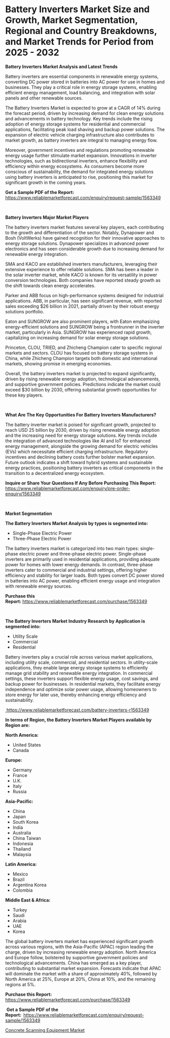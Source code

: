 <p><h1>Battery Inverters Market Size and Growth, Market Segmentation, Regional and Country Breakdowns, and Market Trends for Period from 2025 -  2032</h1></p><p><strong>Battery Inverters Market Analysis and Latest Trends</strong></p>
<p><p>Battery inverters are essential components in renewable energy systems, converting DC power stored in batteries into AC power for use in homes and businesses. They play a critical role in energy storage systems, enabling efficient energy management, load balancing, and integration with solar panels and other renewable sources. </p><p>The Battery Inverters Market is expected to grow at a CAGR of 14% during the forecast period, driven by increasing demand for clean energy solutions and advancements in battery technology. Key trends include the rising adoption of energy storage systems for residential and commercial applications, facilitating peak load shaving and backup power solutions. The expansion of electric vehicle charging infrastructure also contributes to market growth, as battery inverters are integral to managing energy flow.</p><p>Moreover, government incentives and regulations promoting renewable energy usage further stimulate market expansion. Innovations in inverter technologies, such as bidirectional inverters, enhance flexibility and efficiency within energy ecosystems. As consumers become more conscious of sustainability, the demand for integrated energy solutions using battery inverters is anticipated to rise, positioning this market for significant growth in the coming years.</p></p>
<p><strong>Get a Sample PDF of the Report:&nbsp;</strong> <a href="https://www.reliablemarketforecast.com/enquiry/request-sample/1563349?utm_campaign=2479&utm_medium=2&utm_source=Github&utm_content=ia&utm_term=11042025&utm_id=battery-inverters">https://www.reliablemarketforecast.com/enquiry/request-sample/1563349</a></p>
<p>&nbsp;</p>
<p><strong>Battery Inverters Major Market Players</strong></p>
<p><p>The battery inverters market features several key players, each contributing to the growth and differentiation of the sector. Notably, Dynapower and Bosh (VoltWerks) have gained recognition for their innovative approaches to energy storage solutions. Dynapower specializes in advanced power electronics and has seen considerable growth due to increasing demand for renewable energy integration.</p><p>SMA and KACO are established inverters manufacturers, leveraging their extensive experience to offer reliable solutions. SMA has been a leader in the solar inverter market, while KACO is known for its versatility in power conversion technologies. Both companies have reported steady growth as the shift towards clean energy accelerates.</p><p>Parker and ABB focus on high-performance systems designed for industrial applications. ABB, in particular, has seen significant revenue, with reported sales exceeding $26 billion in 2021, partially driven by their robust energy solutions portfolio.</p><p>Eaton and SUNGROW are also prominent players, with Eaton emphasizing energy-efficient solutions and SUNGROW being a frontrunner in the inverter market, particularly in Asia. SUNGROW has experienced rapid growth, capitalizing on increasing demand for solar energy storage solutions.</p><p>Princeton, CLOU, TRIED, and Zhicheng Champion cater to specific regional markets and sectors. CLOU has focused on battery storage systems in China, while Zhicheng Champion targets both domestic and international markets, showing promise in emerging economies.</p><p>Overall, the battery inverters market is projected to expand significantly, driven by rising renewable energy adoption, technological advancements, and supportive government policies. Predictions indicate the market could exceed $30 billion by 2030, offering substantial growth opportunities for these key players.</p></p>
<p>&nbsp;</p>
<p><strong>What Are The Key Opportunities For Battery Inverters Manufacturers?</strong></p>
<p><p>The battery inverter market is poised for significant growth, projected to reach USD 25 billion by 2030, driven by rising renewable energy adoption and the increasing need for energy storage solutions. Key trends include the integration of advanced technologies like AI and IoT for enhanced energy management, alongside the growing demand for electric vehicles (EVs) which necessitate efficient charging infrastructure. Regulatory incentives and declining battery costs further bolster market expansion. Future outlook indicates a shift toward hybrid systems and sustainable energy practices, positioning battery inverters as critical components in the transition to a decentralized energy ecosystem.</p></p>
<p><strong>Inquire or Share Your Questions If Any Before Purchasing This Report:</strong> <a href="https://www.reliablemarketforecast.com/enquiry/pre-order-enquiry/1563349?utm_campaign=2479&utm_medium=2&utm_source=Github&utm_content=ia&utm_term=11042025&utm_id=battery-inverters">https://www.reliablemarketforecast.com/enquiry/pre-order-enquiry/1563349</a></p>
<p>&nbsp;</p>
<p><strong>Market Segmentation</strong></p>
<p><strong>The Battery Inverters Market Analysis by types is segmented into:</strong></p>
<p><ul><li>Single-Phase Electric Power</li><li>Three-Phase Electric Power</li></ul></p>
<p><p>The battery inverters market is categorized into two main types: single-phase electric power and three-phase electric power. Single-phase inverters are primarily used in residential applications, providing adequate power for homes with lower energy demands. In contrast, three-phase inverters cater to commercial and industrial settings, offering higher efficiency and stability for larger loads. Both types convert DC power stored in batteries into AC power, enabling efficient energy usage and integration with renewable energy sources.</p></p>
<p><strong>Purchase this Report:&nbsp;</strong><a href="https://www.reliablemarketforecast.com/purchase/1563349?utm_campaign=2479&utm_medium=2&utm_source=Github&utm_content=ia&utm_term=11042025&utm_id=battery-inverters">https://www.reliablemarketforecast.com/purchase/1563349</a></p>
<p>&nbsp;</p>
<p><strong>The Battery Inverters Market Industry Research by Application is segmented into:</strong></p>
<p><ul><li>Utility Scale</li><li>Commercial</li><li>Residential</li></ul></p>
<p><p>Battery inverters play a crucial role across various market applications, including utility scale, commercial, and residential sectors. In utility-scale applications, they enable large energy storage systems to efficiently manage grid stability and renewable energy integration. In commercial settings, these inverters support flexible energy usage, cost savings, and backup power for businesses. In residential markets, they facilitate energy independence and optimize solar power usage, allowing homeowners to store energy for later use, thereby enhancing energy efficiency and sustainability.</p></p>
<p><a href="https://www.reliablemarketforecast.com/battery-inverters-r1563349?utm_campaign=2479&utm_medium=2&utm_source=Github&utm_content=ia&utm_term=11042025&utm_id=battery-inverters">&nbsp;https://www.reliablemarketforecast.com/battery-inverters-r1563349</a></p>
<p><strong>In terms of Region, the Battery Inverters Market Players available by Region are:</strong></p>
<p>
    <p> <strong> North America: </strong>
        <ul>
            <li>United States</li>
            <li>Canada</li>
        </ul>
        </p> 
    <p> <strong> Europe: </strong>
        <ul>
            <li>Germany</li>
            <li>France</li>
            <li>U.K.</li>
            <li>Italy</li>
            <li>Russia</li>
        </ul>
        </p> 
    <p> <strong> Asia-Pacific: </strong>
        <ul>
            <li>China</li>
            <li>Japan</li>
            <li>South Korea</li>
            <li>India</li>
            <li>Australia</li>
            <li>China Taiwan</li>
            <li>Indonesia</li>
            <li>Thailand</li>
            <li>Malaysia</li>
        </ul>
        </p> 
    <p> <strong> Latin America: </strong>
        <ul>
            <li>Mexico</li>
            <li>Brazil</li>
            <li>Argentina Korea</li>
            <li>Colombia</li>
        </ul>
        </p> 
    <p> <strong> Middle East & Africa: </strong>
        <ul>
            <li>Turkey</li>
            <li>Saudi</li>
            <li>Arabia</li>
            <li>UAE</li>
            <li>Korea</li>
        </ul>
    </p>
    </p>
<p><p>The global battery inverters market has experienced significant growth across various regions, with the Asia-Pacific (APAC) region leading the charge, driven by increasing renewable energy adoption. North America and Europe follow, bolstered by supportive government policies and technological advancements. China has emerged as a key player, contributing to substantial market expansion. Forecasts indicate that APAC will dominate the market with a share of approximately 40%, followed by North America at 25%, Europe at 20%, China at 10%, and the remaining regions at 5%.</p></p>
<p><strong>Purchase this Report: </strong><a href="https://www.reliablemarketforecast.com/purchase/1563349?utm_campaign=2479&utm_medium=2&utm_source=Github&utm_content=ia&utm_term=11042025&utm_id=battery-inverters">https://www.reliablemarketforecast.com/purchase/1563349</a></p>
<p>&nbsp;<strong>Get a Sample PDF of the Report:&nbsp;&nbsp;</strong><a href="https://www.reliablemarketforecast.com/enquiry/request-sample/1563349?utm_campaign=2479&utm_medium=2&utm_source=Github&utm_content=ia&utm_term=11042025&utm_id=battery-inverters">https://www.reliablemarketforecast.com/enquiry/request-sample/1563349</a></p>
<p><strong></strong></p>
<p><p><a href="https://github.com/paulierasho/Market-Research-Report-List-1/blob/main/concrete-scanning-equipment-market.md?utm_campaign=2479&utm_medium=2&utm_source=Github&utm_content=ia&utm_term=11042025&utm_id=battery-inverters">Concrete Scanning Equipment Market</a></p></p>